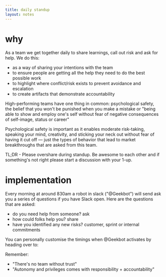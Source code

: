 ```yaml
---
title: daily standup
layout: notes
---
```


# why 

As a team we get together daily to share learnings, call out risk and ask for
help. We do this:

* as a way of sharing your intentions with the team
* to ensure people are getting all the help they need to do the best possible work
* to highlight where conflict/risk exists to prevent avoidance and escalation
* to create artifacts that demonstrate accountability

High-performing teams have one thing in common: psychological safety, the belief that you won't be punished when you make a mistake or "being able to show and employ one's self without fear of negative consequences of self-image, status or career"

Psychological safety is important as it enables moderate risk-taking, speaking your mind, creativity, and sticking your neck out without fear of having it cut off — just the types of behavior that lead to market breakthroughs that are asked from this team. 

TL;DR - Please overshare during standup. Be awesome to each other and if something's not right please start a discussion with your 1-up.

# implementation

Every morning at around 830am a robot in slack ("@Geekbot") will send ask you a series of questions if you have Slack open. Here are the questions that are asked:

- do you need help from someone? ask
- how could folks help you? share
- have you identified any new risks? customer, sprint or internal commitments

You can personally customise the timings when @Geekbot activates by heading over to: <redacted>

Remember:

* "There's no team without trust"
* "Autonomy and privileges comes with responsibility + accountability"
